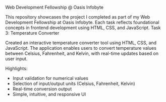 Web Development Fellowship @ Oasis Infobyte

This repository showcases the project I completed as part of my Web Development Fellowship at Oasis Infobyte. Each task reflects foundational concepts in frontend development using HTML, CSS, and JavaScript.
Task 3: Temperature Converter

Created an interactive temperature converter tool using HTML, CSS, and JavaScript.
The application enables users to convert temperature values between Celsius, Fahrenheit, and Kelvin, with real-time updates based on user input.

Highlights:

* Input validation for numerical values
* Selection of input/output units (Celsius, Fahrenheit, Kelvin)
* Real-time conversion output
* Simple, intuitive, and responsive UI
